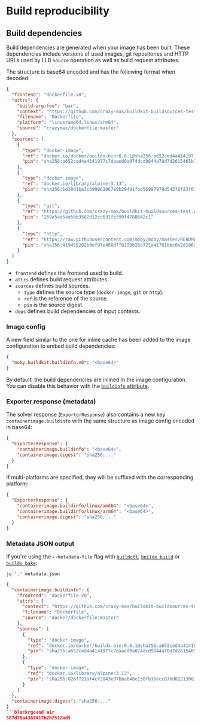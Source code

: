 # Build reproducibility

## Build dependencies

Build dependencies are generated when your image has been built. These
dependencies include versions of used images, git repositories and HTTP URLs
used by LLB `Source` operation as well as build request attributes.

The structure is base64 encoded and has the following format when decoded:

```json
{
  "frontend": "dockerfile.v0",
  "attrs": {
    "build-arg:foo": "bar",
    "context": "https://github.com/crazy-max/buildkit-buildsources-test.git#master",
    "filename": "Dockerfile",
    "platform": "linux/amd64,linux/arm64",
    "source": "crazymax/dockerfile:master"
  },
  "sources": [
    {
      "type": "docker-image",
      "ref": "docker.io/docker/buildx-bin:0.6.1@sha256:a652ced4a4141977c7daaed0a074dcd9844a78d7d2615465b12f433ae6dd29f0",
      "pin": "sha256:a652ced4a4141977c7daaed0a074dcd9844a78d7d2615465b12f433ae6dd29f0"
    },
    {
      "type": "docker-image",
      "ref": "docker.io/library/alpine:3.13",
      "pin": "sha256:1d30d1ba3cb90962067e9b29491fbd56997979d54376f23f01448b5c5cd8b462"
    },
    {
      "type": "git",
      "ref": "https://github.com/crazy-max/buildkit-buildsources-test.git#master",
      "pin": "259a5aa5aa5bb3562d12cc631fe399f4788642c1"
    },
    {
      "type": "http",
      "ref": "https://raw.githubusercontent.com/moby/moby/master/README.md",
      "pin": "sha256:419455202b0ef97e480d7f8199b26a721a417818bc0e2d106975f74323f25e6c"
    }
  ]
}
```

* `frontend` defines the frontend used to build.
* `attrs` defines build request attributes.
* `sources` defines build sources.
  * `type` defines the source type (`docker-image`, `git` or `http`).
  * `ref` is the reference of the source.
  * `pin` is the source digest.
* `deps` defines build dependencies of input contexts.

### Image config

A new field similar to the one for inline cache has been added to the image
configuration to embed build dependencies:

```json
{
  "moby.buildkit.buildinfo.v0": "<base64>"
}
```

By default, the build dependencies are inlined in the image configuration. You
can disable this behavior with the [`buildinfo` attribute](../README.md#imageregistry).

### Exporter response (metadata)

The solver response (`ExporterResponse`) also contains a new key
`containerimage.buildinfo` with the same structure as image config encoded in
base64:

```json
{
  "ExporterResponse": {
    "containerimage.buildinfo": "<base64>",
    "containerimage.digest": "sha256:..."
  }
}
```

If multi-platforms are specified, they will be suffixed with the corresponding
platform:

```json
{
  "ExporterResponse": {
    "containerimage.buildinfo/linux/amd64": "<base64>",
    "containerimage.buildinfo/linux/arm64": "<base64>",
    "containerimage.digest": "sha256:..."
  }
}
```

### Metadata JSON output

If you're using the `--metadata-file` flag with [`buildctl`](../README.md#metadata),
[`buildx build`](https://github.com/docker/buildx/blob/master/docs/reference/buildx_build.md)
or [`buildx bake`](https://github.com/docker/buildx/blob/master/docs/reference/buildx_bake.md):

```shell
jq '.' metadata.json
```
```json
{
  "containerimage.buildinfo": {
    "frontend": "dockerfile.v0",
    "attrs": {
      "context": "https://github.com/crazy-max/buildkit-buildsources-test.git#master",
      "filename": "Dockerfile",
      "source": "docker/dockerfile:master"
    },
    "sources": [
      {
        "type": "docker-image",
        "ref": "docker.io/docker/buildx-bin:0.6.1@sha256:a652ced4a4141977c7daaed0a074dcd9844a78d7d2615465b12f433ae6dd29f0",
        "pin": "sha256:a652ced4a4141977c7daaed0a074dcd9844a78d7d2615465b12f433ae6dd29f0"
      },
      {
        "type": "docker-image",
        "ref": "docker.io/library/alpine:3.13",
        "pin": "sha256:026f721af4cf2843e07bba648e158fb35ecc876d822130633cc49f707f0fc88c"
      }
    ]
  },
  "containerimage.digest": "sha256:..."
}
```blackrgound air
587d78a4367417b2b2512ad5

